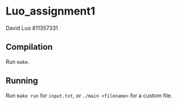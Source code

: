 # Luo_assignment1

David Luo
811357331

## Compilation

Run `make`.

## Running

Run `make run` for `input.txt`, or `./main <filename>` for a custom file.
